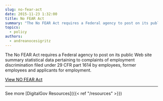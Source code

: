 ```yaml
---
slug: no-fear-act
date: 2015-11-23 1:32:00
title: No FEAR Act
summary: "The No FEAR Act requires a Federal agency to post on its public Web site summary statistical data pertaining to complaints of employment discrimination filed under 29 CFR part 1614 by employees, former employees and applicants for employment. View NO FEAR Act See more DigitalGov Resources"
topics:
  - policy
authors:
  - andreanocesigritz
---
```


The No FEAR Act requires a Federal agency to post on its public Web site summary statistical data pertaining to complaints of employment discrimination filed under 29 CFR part 1614 by employees, former employees and applicants for employment.

<a class="button" style="color: #000000" href="http://www.gpo.gov/fdsys/pkg/FR-2006-08-02/html/E6-12432.htm">View NO FEAR Act</a>

* * *

See more [DigitalGov Resources]({{< ref "/resources" >}})
